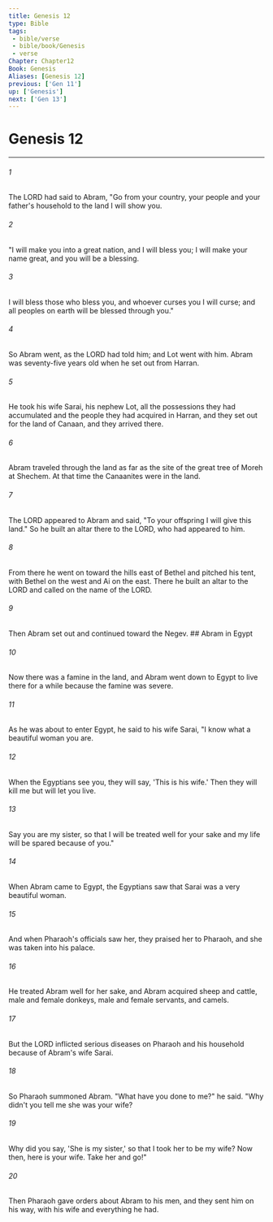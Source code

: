 ```yaml
---
title: Genesis 12
type: Bible
tags:
 - bible/verse
 - bible/book/Genesis
 - verse
Chapter: Chapter12
Book: Genesis
Aliases: [Genesis 12]
previous: ['Gen 11']
up: ['Genesis']
next: ['Gen 13']
---
```

# Genesis 12

***


###### 1 
The LORD had said to Abram, "Go from your country, your people and your father's household to the land I will show you. 

###### 2 
"I will make you into a great nation, and I will bless you; I will make your name great, and you will be a blessing. 

###### 3 
I will bless those who bless you, and whoever curses you I will curse; and all peoples on earth will be blessed through you." 

###### 4 
So Abram went, as the LORD had told him; and Lot went with him. Abram was seventy-five years old when he set out from Harran. 

###### 5 
He took his wife Sarai, his nephew Lot, all the possessions they had accumulated and the people they had acquired in Harran, and they set out for the land of Canaan, and they arrived there. 

###### 6 
Abram traveled through the land as far as the site of the great tree of Moreh at Shechem. At that time the Canaanites were in the land. 

###### 7 
The LORD appeared to Abram and said, "To your offspring I will give this land." So he built an altar there to the LORD, who had appeared to him. 

###### 8 
From there he went on toward the hills east of Bethel and pitched his tent, with Bethel on the west and Ai on the east. There he built an altar to the LORD and called on the name of the LORD. 

###### 9 
Then Abram set out and continued toward the Negev. ## Abram in Egypt 

###### 10 
Now there was a famine in the land, and Abram went down to Egypt to live there for a while because the famine was severe. 

###### 11 
As he was about to enter Egypt, he said to his wife Sarai, "I know what a beautiful woman you are. 

###### 12 
When the Egyptians see you, they will say, 'This is his wife.' Then they will kill me but will let you live. 

###### 13 
Say you are my sister, so that I will be treated well for your sake and my life will be spared because of you." 

###### 14 
When Abram came to Egypt, the Egyptians saw that Sarai was a very beautiful woman. 

###### 15 
And when Pharaoh's officials saw her, they praised her to Pharaoh, and she was taken into his palace. 

###### 16 
He treated Abram well for her sake, and Abram acquired sheep and cattle, male and female donkeys, male and female servants, and camels. 

###### 17 
But the LORD inflicted serious diseases on Pharaoh and his household because of Abram's wife Sarai. 

###### 18 
So Pharaoh summoned Abram. "What have you done to me?" he said. "Why didn't you tell me she was your wife? 

###### 19 
Why did you say, 'She is my sister,' so that I took her to be my wife? Now then, here is your wife. Take her and go!" 

###### 20 
Then Pharaoh gave orders about Abram to his men, and they sent him on his way, with his wife and everything he had. 
